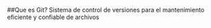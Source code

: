 ##Que es Git?
Sistema de control de versiones
para el mantenimiento eficiente y confiable de 
archivos